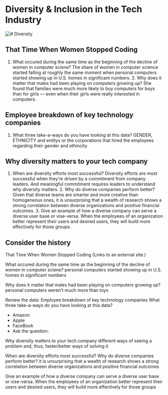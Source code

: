 # Diversity & Inclusion in the Tech Industry

![# Diversity](https://www.explore-group.com/storage/images-processed/w-1500_h-auto_m-fit_s-any__Diversity%20and%20Inclusion%20Tech%20Events-01.png)

## That Time When Women Stopped Coding

1. What occured during the same time as the beginning of the decline of women in computer sciene?
The share of women in computer science started falling at roughly the same moment when personal computers started showing up in U.S. homes in significant numbers. 2. Why does it matter that males had been playing on computers growing up? She found that families were much more likely to buy computers for boys than for girls — even when their girls were really interested in computers.

## Employee breakdown of key technology companies

1. What three take-a-ways do you have looking at this data? GENDER, ETHNICITY and entitys or the corporations that hired the employees regarding their gender and ethincity

## Why diversity matters to your tech company

1. When are diversity efforts most successful? Diversity efforts are most successful when they’re driven by a commitment from company leaders. And meaningful commitment requires leaders to understand why diversity matters. 2. Why do diverse companies perform better? Given that diverse teams are smarter and more creative than homogeneous ones, it is unsurprising that a wealth of research shows a strong correlation between diverse organizations and positive financial outcomes. 3. Give an example of how a diverse company can serve a diverse user base or vise-versa. When the employees of an organization better represent their users and desired users, they will build more effectively for those groups.

## Consider the history

That Time When Women Stopped Coding (Links to an external site.)

What occured during the same time as the beginning of the decline of women in computer sciene?
personal computers started showing up in U.S. homes in significant numbers

Why does it matter that males had been playing on computers growing up?
personal computers weren't much more than toys

Review the data: Employee breakdown of key technology companies
What three take-a-ways do you have looking at this data?

- Amazon
- Apple
- FaceBook
- Ask the question:

Why diversity matters to your tech company
different ways of seeing a problem and, thus, faster/better ways of solving it

When are diversity efforts most successful?
Why do diverse companies perform better?
it is unsurprising that a wealth of research shows a strong correlation between diverse organizations and positive financial outcomes

Give an example of how a diverse company can serve a diverse user base or vise-versa.
When the employees of an organization better represent their users and desired users, they will build more effectively for those groups
